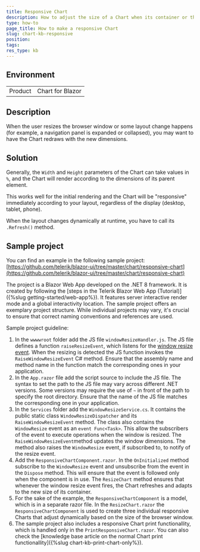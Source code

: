 ```yaml
---
title: Responsive Chart
description: How to adjust the size of a Chart when its container or the browser window size changes.
type: how-to
page_title: How to make a responsive Chart
slug: chart-kb-responsive
position: 
tags: 
res_type: kb
---
```


## Environment

<table>
    <tbody>
        <tr>
            <td>Product</td>
            <td>Chart for Blazor</td>
        </tr>
    </tbody>
</table>

## Description

When the user resizes the browser window or some layout change happens (for example, a navigation panel is expanded or collapsed), you may want to have the Chart redraws with the new dimensions.

## Solution

Generally, the `Width` and `Height` parameters of the Chart can take values in `%`, and the Chart will render according to the dimensions of its parent element.

This works well for the initial rendering and the Chart will be "responsive" immediately according to your layout, regardless of the display (desktop, tablet, phone).

When the layout changes dynamically at runtime, you have to call its `.Refresh()` method. 

## Sample project

You can find an example in the following sample project: [https://github.com/telerik/blazor-ui/tree/master/chart/responsive-chart](https://github.com/telerik/blazor-ui/tree/master/chart/responsive-chart)

The project is a Blazor Web App developed on the .NET 8 framework. It is created by following the [steps in the Telerik Blazor Web App (Tutorial)]({%slug getting-started/web-app%}). It features server interactive render mode and a global interactivity location. The sample project offers an exemplary project structure. While individual projects may vary, it's crucial to ensure that correct naming conventions and references are used. 

Sample project guideline:

1. In the `wwwwroot` folder add the JS file `windowResizeHandler.js`. The JS file defines a function `raiseResizeEvent`, which listens for the [window resize event](https://developer.mozilla.org/en-US/docs/Web/API/Window/resize_event). When the resizing is detected the JS function invokes the `RaiseWindowResizeEvent` C# method. Ensure that the assembly name and method name in the function match the corresponding ones in your application.
1. In the `App.razor` file add the script source to include the JS file. The syntax to set the path to the JS file may vary across different .NET versions. Some versions may require the use of `~` in front of the path to specify the root directory. Ensure that the name of the JS file matches the corresponding one in your application.
1. In the `Services` folder add the `WindowResizeService.cs`. It contains the public static class `WindowResizeDispatcher` and its `RaiseWindowResizeEvent` method. The class also contains the `WindowResize` event as an `event Func<Task>`. This allow the subscribers of the event to execute operations when the window is resized. 
The `RaiseWindowResizeEvent`method updates the window dimensions. The method also raises the `WindowResize` event, if subscribed to, to notify of the resize event.
1. Add the `ResponsiveChartComponent.razor`. In the `OnInitialized` method subscribe to the `WindowResize` event and unsubscribe from the event in the `Dispose` method. This will ensure that the event is followed only when the component is in use. The `ResizeChart` method ensures that whenever the window resize event fires, the Chart refreshes and adapts to the new size of its container.
1. For the sake of the example, the `ResponsiveChartComponent` is a model, which is in a separate razor file. In the `ResizeChart.razor` the `ResponsiveChartComponent` is used to create three individual responsive Charts that adjust dynamically based on the size of the browser window.
1. The sample project also includes a responsive Chart print functionallity, which is handled only in the `PrintResponsiveChart.razor`. You can also check the [knowledge base article on the normal Chart print functionallity]({%slug chart-kb-print-chart-only%}).